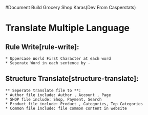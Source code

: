 #Document Build Grocery Shop  Karas(Dev From Casperstats)

# Translate Multiple Language
## Rule Write[rule-write]: 
    * Uppercase World First Character at each word
    * Seperate Word in each sentence by - 
## Structure Translate[structure-translate]:
    ** Seperate translate file to **:
    * Author file include: Author , Account , Page
    * SHOP file include: Shop, Payment, Search
    * Product file include: Product , Categories, Top Categories 
    * Common file include: file common content in website

## 
